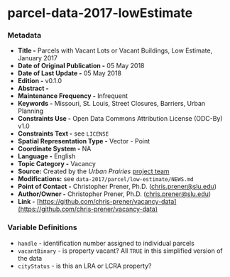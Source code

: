 # parcel-data-2017-lowEstimate

### Metadata
  * **Title -** Parcels with Vacant Lots or Vacant Buildings, Low Estimate, January 2017
  * **Date of Original Publication -** 05 May 2018
  * **Date of Last Update -** 05 May 2018
  * **Edition -** v0.1.0
  * **Abstract -**
  * **Maintenance Frequency -** Infrequent
  * **Keywords -** Missouri, St. Louis, Street Closures, Barriers, Urban Planning
  * **Constraints Use -** Open Data Commons Attribution License (ODC-By) v1.0
  * **Constraints Text -** see `LICENSE`
  * **Spatial Representation Type -** Vector - Point
  * **Coordinate System -** NA
  * **Language -** English
  * **Topic Category -** Vacancy
  * **Source:** Created by the *Urban Prairies* [project team](https://chris-prener.github.io/vacancy/team/)
  * **Modifications:** see `data-2017/parcel/low-estimate/NEWS.md`
  * **Point of Contact -** Christopher Prener, Ph.D. ([chris.prener@slu.edu](mailto:chris.prener@slu.edu))
  * **Author/Owner -** Christopher Prener, Ph.D. ([chris.prener@slu.edu](mailto:chris.prener@slu.edu))
  * **Link -** [https://github.com/chris-prener/vacancy-data](https://github.com/chris-prener/vacancy-data)

### Variable Definitions
  * `handle` - identification number assigned to individual parcels
  * `vacantBinary` - is property vacant? All `TRUE` in this simplified version of the data
  * `cityStatus` - is this an LRA or LCRA property?
